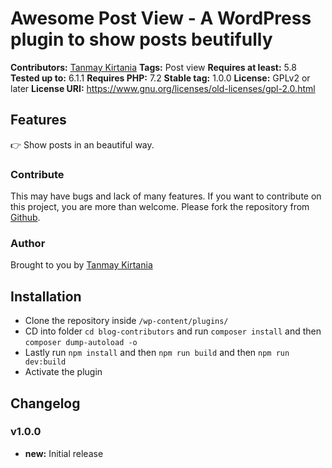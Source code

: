 # Awesome Post View - A WordPress plugin to show posts beutifully #
**Contributors:** [Tanmay Kirtania](https://profiles.wordpress.org/tanmjay/)
**Tags:** Post view
**Requires at least:** 5.8
**Tested up to:** 6.1.1
**Requires PHP:** 7.2
**Stable tag:** 1.0.0
**License:** GPLv2 or later
**License URI:** https://www.gnu.org/licenses/old-licenses/gpl-2.0.html

## Features ##

👉 Show posts in an beautiful way.

### Contribute ###
This may have bugs and lack of many features. If you want to contribute on this project, you are more than welcome. Please fork the repository from [Github](https://github.com/tanmayjay/awesome-posts-view).

### Author ###
Brought to you by [Tanmay Kirtania](https://jktanmay.com)

## Installation ##

-   Clone the repository inside `/wp-content/plugins/`
-   CD into folder `cd blog-contributors` and run `composer install` and then `composer dump-autoload -o`
-   Lastly run `npm install` and then `npm run build` and then `npm run dev:build`
-   Activate the plugin


## Changelog ##

### v1.0.0 ###

- **new:** Initial release

